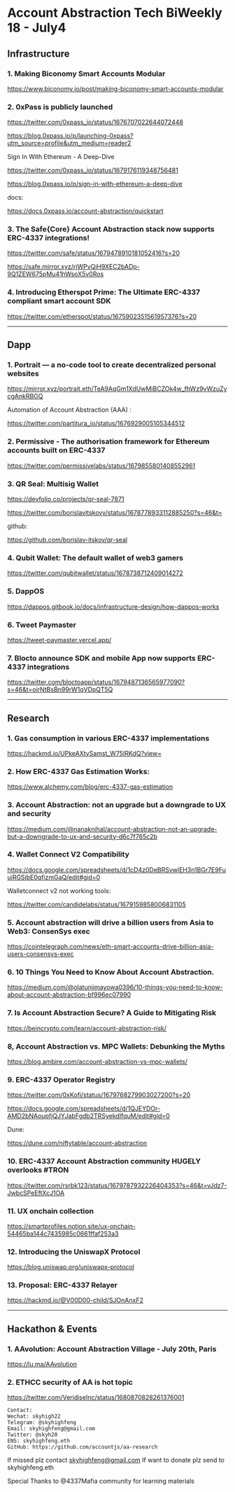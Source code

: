 # Account Abstraction Tech BiWeekly 18 - July4


## Infrastructure

### 1. Making Biconomy Smart Accounts Modular

https://www.biconomy.io/post/making-biconomy-smart-accounts-modular

### 2. 0xPass is publicly launched 

https://twitter.com/0xpass_io/status/1676707022644072448

https://blog.0xpass.io/p/launching-0xpass?utm_source=profile&utm_medium=reader2

Sign In With Ethereum - A Deep-Dive

https://twitter.com/0xpass_io/status/1679176119348756481

https://blog.0xpass.io/p/sign-in-with-ethereum-a-deep-dive

docs:

https://docs.0xpass.io/account-abstraction/quickstart

### 3. The Safe{Core} Account Abstraction stack now supports ERC-4337 integrations!

https://twitter.com/safe/status/1679478910181052416?s=20

https://safe.mirror.xyz/rjWPvQjH9XEC2bADp-9Q1ZEW675pMu41hWsoX5v0Ros

### 4. Introducing Etherspot Prime: The Ultimate ERC-4337 compliant smart account SDK

https://twitter.com/etherspot/status/1675902351561957376?s=20


---

## Dapp

### 1. Portrait — a no-code tool to create decentralized personal websites

https://mirror.xyz/portrait.eth/TeA9AqGm1XdUwMiBCZOk4w_fhWz9vWzuZycgAnkRBGQ

Automation of Account Abstraction (AAA) :

https://twitter.com/partitura_io/status/1676929005105344512

### 2. Permissive - The authorisation framework for Ethereum accounts built on ERC-4337 

https://twitter.com/permissivelabs/status/1679855801408552961

### 3. QR Seal: Multisig Wallet

https://devfolio.co/projects/qr-seal-7871

https://twitter.com/borislavitskovv/status/1678778933112885250?s=46&t=

github: 

https://github.com/borislav-itskov/qr-seal

### 4. Qubit Wallet: The default wallet of web3 gamers

https://twitter.com/qubitwallet/status/1678738712409014272

### 5. DappOS

https://dappos.gitbook.io/docs/infrastructure-design/how-dappos-works

### 6. Tweet Paymaster

https://tweet-paymaster.vercel.app/

### 7. Blocto announce SDK and mobile App now supports ERC-4337 integrations

https://twitter.com/bloctoapp/status/1679487136565977090?s=46&t=oirNtBsBn99rW1qVDpQT5Q

---
## Research

### 1. Gas consumption in various ERC-4337 implementations

https://hackmd.io/UPkeAXtvSamst_W75IRKdQ?view=

### 2. How ERC-4337 Gas Estimation Works:

https://www.alchemy.com/blog/erc-4337-gas-estimation

### 3. Account Abstraction: not an upgrade but a downgrade to UX and security

https://medium.com/@nanaknihal/account-abstraction-not-an-upgrade-but-a-downgrade-to-ux-and-security-d6c7f765c2b

### 4. Wallet Connect V2 Compatibility

https://docs.google.com/spreadsheets/d/1cD4z0DeBRSvwlEH3n1BGr7E9FuujRGSjbE0qfizmGaQ/edit#gid=0

Walletconnect v2 not working tools:

https://twitter.com/candidelabs/status/1679159858006831105

### 5. Account abstraction will drive a billion users from Asia to Web3: ConsenSys exec

https://cointelegraph.com/news/eth-smart-accounts-drive-billion-asia-users-consensys-exec

### 6. 10 Things You Need to Know About Account Abstraction.

https://medium.com/@olatunjimayowa0396/10-things-you-need-to-know-about-account-abstraction-bf996ec07990

### 7. Is Account Abstraction Secure? A Guide to Mitigating Risk

https://beincrypto.com/learn/account-abstraction-risk/

### 8, Account Abstraction vs. MPC Wallets: Debunking the Myths

https://blog.ambire.com/account-abstraction-vs-mpc-wallets/

### 9. ERC-4337 Operator Registry

https://twitter.com/0xKofi/status/1679768279903027200?s=20

https://docs.google.com/spreadsheets/d/1QJEYDOr-AMD2bNAoupfjQJYJabFgdb2TRSyekdIfquM/edit#gid=0

Dune:

https://dune.com/niftytable/account-abstraction

### 10. ERC-4337 Account Abstraction community HUGELY overlooks #TRON

https://twitter.com/rsrbk123/status/1679787932226404353?s=46&t=vJdz7-JwbcSPeEftXcJ1OA

### 11. UX onchain collection

https://smartprofiles.notion.site/ux-onchain-54465ba144c7435985c0661ffaf253a3

### 12. Introducing the UniswapX Protocol

https://blog.uniswap.org/uniswapx-protocol

### 13. Proposal: ERC-4337 Relayer

https://hackmd.io/@V00D00-child/SJOnAnxF2

---
## Hackathon & Events

### 1. AAvolution: Account Abstraction Village - July 20th, Paris

https://lu.ma/AAvolution

### 2. ETHCC security of AA is hot topic

https://twitter.com/VeridiseInc/status/1680870828261376001

```
Contact:
Wechat: skyhigh22
Telegram: @skyhighfeng
Email: skyhighfeng@gmail.com
Twitter: @skyh20
ENS: skyhighfeng.eth
GitHub: https://github.com/accountjs/aa-research
```

If missed plz contact skyhighfeng@gmail.com
If want to donate plz send to skyhighfeng.eth

Special Thanks to @4337Mafia community for learning materials